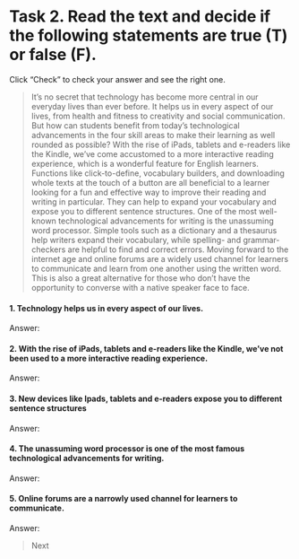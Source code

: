 # Task 2. Read the text and decide if the following statements are true (T) or  false (F).
Click “Check” to check your answer and see the right one.


> It’s no secret that technology has become more central in our everyday lives than ever before. It helps us in every aspect of our lives, from health and fitness to creativity and social communication. But how can students benefit from today’s technological advancements in the four skill areas to make their learning as well rounded as possible? With the rise of iPads, tablets and e-readers like the Kindle, we’ve come accustomed to a more interactive reading experience, which is a wonderful feature for English learners. Functions like click-to-define, vocabulary builders, and downloading whole texts at the touch of a button are all beneficial to a learner looking for a fun and effective way to improve their reading and writing in particular. They can help to expand your vocabulary and expose you to different sentence structures. One of the most well-known technological advancements for writing is the unassuming word processor. Simple tools such as a dictionary and a thesaurus help writers expand their vocabulary, while spelling- and grammar-checkers are helpful to find and correct errors. Moving forward to the internet age and online forums are a widely used channel for learners to communicate and learn from one another using the written word. This is also a great alternative for those who don’t have the opportunity to converse with a native speaker face to face.


#### 1. Technology helps us in every aspect of our lives.
Answer:

#### 2.  With the rise of iPads, tablets and e-readers like the Kindle, we’ve not been used to a more interactive reading experience.
Answer: 

#### 3. New devices like Ipads, tablets and e-readers expose you to different sentence structures
Answer:

#### 4. The unassuming word processor is one of the most famous technological advancements for writing.
Answer:

#### 5. Online forums are a narrowly used channel for learners to communicate.
Answer:

> Next
